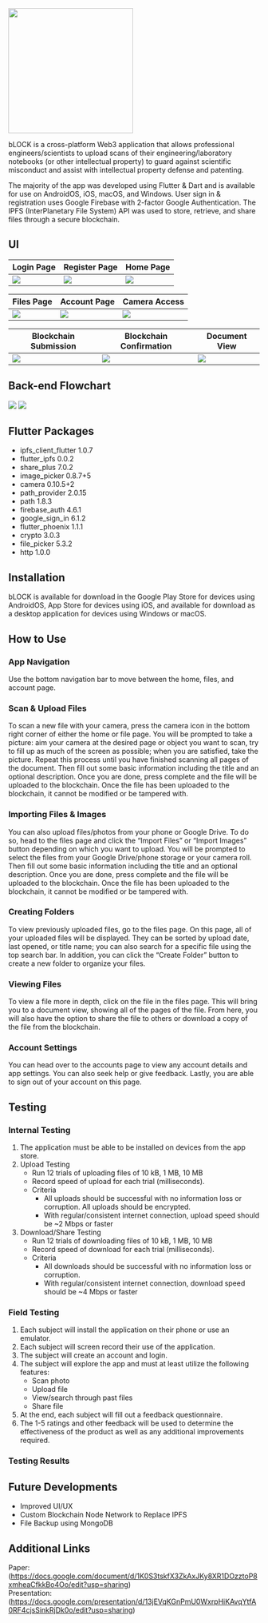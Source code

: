 <img src="myapp\lib\images\bLOCK_logo.png" width=250>

bLOCK is a cross-platform Web3 application that allows professional engineers/scientists to upload scans of their engineering/laboratory notebooks (or other intellectual property) to guard against scientific misconduct and assist with intellectual property defense and patenting.

The majority of the app was developed using Flutter & Dart and is available for use on AndroidOS, iOS, macOS, and Windows. User sign in & registration uses Google Firebase with 2-factor Google Authentication. The IPFS (InterPlanetary File System) API was used to store, retrieve, and share files through a secure blockchain. 

## UI

| Login Page | Register Page | Home Page |
| ------------- | ------------- | ------------- |
| <img src="myapp\lib\images\login_page.jpg">  | <img src="myapp\lib\images\register_page.jpg">  | <img src="myapp\lib\images\home_page.jpg">  |

| Files Page | Account Page | Camera Access |
| ------------- | ------------- | ------------- |
| <img src="myapp\lib\images\files_page.jpg">  | <img src="myapp\lib\images\account_page.jpg">  | <img src="myapp\lib\images\camera_page.jpg">  |

| Blockchain Submission | Blockchain Confirmation | Document View |
| ------------- | ------------- | ------------- |
| <img src="myapp\lib\images\blockchain_submission_page.jpg">  | <img src="myapp\lib\images\blockchain_confirmation.jpg">  | <img src="myapp\lib\images\document_view_page.jpg">  |

## Back-end Flowchart
<img src="myapp\lib\images\flowchart_1.jpg">
<img src="myapp\lib\images\flowchart_2.jpg">

## Flutter Packages
- ipfs_client_flutter 1.0.7
- flutter_ipfs 0.0.2
- share_plus 7.0.2
- image_picker 0.8.7+5
- camera 0.10.5+2 
- path_provider 2.0.15
- path 1.8.3
- firebase_auth 4.6.1
- google_sign_in 6.1.2
- flutter_phoenix 1.1.1
- crypto 3.0.3
- file_picker 5.3.2
- http 1.0.0

## Installation
bLOCK is available for download in the Google Play Store for devices using AndroidOS, App Store for devices using iOS, and available for download as a desktop application for devices using Windows or macOS.

## How to Use
### App Navigation
Use the bottom navigation bar to move between the home, files, and account page.
### Scan & Upload Files
To scan a new file with your camera, press the camera icon in the bottom right corner of either the home or file page. You will be prompted to take a picture: aim your camera at the desired page or object you want to scan, try to fill up as much of the screen as possible; when you are satisfied, take the picture. Repeat this process until you have finished scanning all pages of the document. Then fill out some basic information including the title and an optional description. Once you are done, press complete and the file will be uploaded to the blockchain. Once the file has been uploaded to the blockchain, it cannot be modified or be tampered with. 
### Importing Files & Images
You can also upload files/photos from your phone or Google Drive. To do so, head to the files page and click the “Import Files” or “Import Images” button depending on which you want to upload. You will be prompted to select the files from your Google Drive/phone storage or your camera roll. Then fill out some basic information including the title and an optional description. Once you are done, press complete and the file will be uploaded to the blockchain. Once the file has been uploaded to the blockchain, it cannot be modified or be tampered with.
### Creating Folders
To view previously uploaded files, go to the files page. On this page, all of your uploaded files will be displayed. They can be sorted by upload date, last opened, or title name; you can also search for a specific file using the top search bar. In addition, you can click the “Create Folder” button to create a new folder to organize your files.
### Viewing Files
To view a file more in depth, click on the file in the files page. This will bring you to a document view, showing all of the pages of the file. From here, you will also have the option to share the file to others or download a copy of the file from the blockchain.
### Account Settings
You can head over to the accounts page to view any account details and app settings. You can also seek help or give feedback. Lastly, you are able to sign out of your account on this page.

## Testing
### Internal Testing
1. The application must be able to be installed on devices from the app store.
2. Upload Testing
    - Run 12 trials of uploading files of 10 kB,  1 MB, 10 MB
    - Record speed of upload for each trial (milliseconds).
    - Criteria
        -  All uploads should be successful with no information loss or corruption. All uploads should be encrypted.
        -  With regular/consistent internet connection, upload speed should be ~2 Mbps or faster  
3. Download/Share Testing
   - Run 12 trials of downloading files of 10 kB,  1 MB, 10 MB
   - Record speed of download for each trial (milliseconds).
   - Criteria
     - All downloads should be successful with no information loss or corruption.
     - With regular/consistent internet connection, download speed should be ~4 Mbps or faster

### Field Testing
1. Each subject will install the application on their phone or use an emulator.
2. Each subject will screen record their use of the application.
3. The subject will create an account and login.
4. The subject will explore the app and must at least utilize the following features:
   - Scan photo
   - Upload file
   - View/search through past files
   - Share file
5. At the end, each subject will fill out a feedback questionnaire.
6. The 1-5 ratings and other feedback will be used to determine the effectiveness of the product as well as any additional improvements required.

### Testing Results


## Future Developments
- Improved UI/UX
- Custom Blockchain Node Network to Replace IPFS
- File Backup using MongoDB

## Additional Links
Paper: (https://docs.google.com/document/d/1K0S3tskfX3ZkAxJKy8XR1DOzztoP8xmheaCfkkBo4Oo/edit?usp=sharing) <br />
Presentation: (https://docs.google.com/presentation/d/13jEVqKGnPmU0WxrpHiKAvqYtfA0RF4cjsSinkRjDk0o/edit?usp=sharing) <br />
